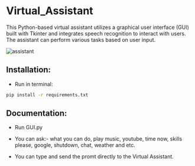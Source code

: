 # Virtual_Assistant
This Python-based virtual assistant utilizes a graphical user interface (GUI) built with Tkinter and integrates speech recognition to interact with users. The assistant can perform various tasks based on user input.


![assistant](https://github.com/janithScript/Virtual_Assistant/assets/127806197/261e13dd-b9d1-46e5-a372-d30d91cfd751)


 

## Installation:            


* Run in terminal:    
```bash
pip install -r requirements.txt
```


## Documentation:     

* Run GUI.py

* You can ask:- what you can do, play music, youtube, time now, skills please, google, shutdown, chat, weather and etc.

* You can type and send the promt directly to the Virtual Assistant.
